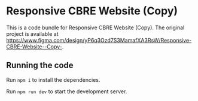 
  # Responsive CBRE Website (Copy)

  This is a code bundle for Responsive CBRE Website (Copy). The original project is available at https://www.figma.com/design/yP6q3Ozd7S3MamafXA3RsW/Responsive-CBRE-Website--Copy-.

  ## Running the code

  Run `npm i` to install the dependencies.

  Run `npm run dev` to start the development server.
  
